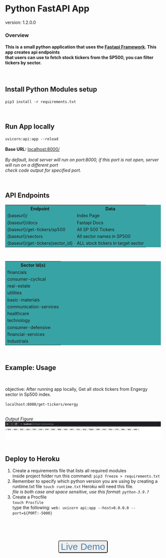# Python FastAPI App 

version: 1.2.0.0
<h3>Overview</h3>
<h4>
This is a small python application that uses the <a href="https://fastapi.tiangolo.com/">Fastapi Framework</a>. This app creates api endpoints<br> 
that users can use to fetch stock tickers from the SP500, you can filter tickers by sector.
</h4>

<br>

## Install Python Modules setup

<code>pip3 install -r requirements.txt</code><br>

<br>

## Run App locally

<code>uvicorn:api:app --reload</code><br>
<br><strong>Base URL: </strong>  <u>localhost:8000/</u><br>
<br> <i>By default, local server will run on port:8000, if this port is not open, server will run on a different port<br>
check code output for specified port.
</i>

<br>
 
 API Endpoints 
----------------------
<table style="background-color: #38A3A5", "color: #fff">
  <tr>
    <th>Endpoint</th>
    <th>Data</th>
  </tr>
  <tr>
    <td>{baseurl}/</td>
    <td>Index Page</td>
  </tr>
    <tr>
    <td>{baseurl}/docs</td>
    <td>Fastapi Docs</td>
  </tr>
  <tr>
    <td>{baseurl}/get-tickers/sp500</td>
    <td>All SP 500 Tickers</td>  
  </tr>
  <tr>
    <td>{baseurl}/sectors</td>
    <td>All sector names in SP500</td> 
  </tr>
   <tr>
    <td>{baseurl}/get-tickers{sector_id}</td>
    <td>ALL stock tickers in target sector</td>
  </tr>
  
</table>

<br>
<table style="background-color: #38A3A5", "color: #fff">
    <th>Sector Id(s)</th>
            <tr>
                <td>
                financials
                </td>
            </tr>
            <tr>
                <td>
                consumer-cyclical
                </td>
            </tr>
            <tr>
                <td>
                real-estate
                </td>
            </tr>
            <tr>
                <td>
                utilities
                </td>
            </tr>
            <tr>
                <td>
                basic-materials
                </td>
            </tr>
            <tr>
                <td>
                communication-services
                </td>
            </tr>
            <tr>
                <td>
                healthcare
                </td>
            </tr>
             <tr>
                <td>
                technology
                </td>
            </tr>
             <tr>
                <td>
                consumer-defensive
                </td>
            </tr>
             <tr>
                <td>
                financial-services
                </td>
            </tr>
             <tr>
                <td>
                industrials
                </td>
            </tr>
</table>
<br>


Example: Usage
--------------
<br>

objective: After running app locally, Get all stock tickers from Engergy sector in Sp500 index.

<code>localhost:8000/get-tickers/energy</code>
<br>


<br><i>Output Figure</i>
<img src="static/ex-energy.png"
     alt="example-energy"
     style="float: left; margin-right: 10px; margin-bottom: 50px;" />




Deploy to Heroku
--------------
1. Create a requirements file that lists all required modules<br> inside project folder run this command: `pip3 freeze > requirements.txt`
2. Remember to specify which python version you are using by creating a runtime.txt file `touch runtime.txt`
Heroku will need this file.<br> <i>file is both case and space sensitive, use this format: `python-3.9.7`</i>
3. Create a Procfile <br> `touch Procfile` <br> type the following:  `web: uvicorn api:app --host=0.0.0.0 --port=${PORT:-5000}`

<br>
<center>
<button style="font-size: 30px; margin-top:50px; border-radius:5px;">
<center>
  <a style="text-decoration: none; color: steelblue; font-size: 30px;" href="https://stock-tickers-api.herokuapp.com/">Live Demo</a>
</center>
</button>
</center>
